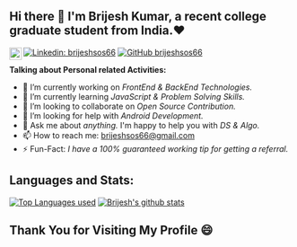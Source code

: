 ## Hi there 👋 I'm Brijesh Kumar, a recent college graduate student from India.❤
[![Linkedin: brijeshsos66](https://img.shields.io/badge/-brijeshsos66-blue?style=flat-square&logo=Linkedin&logoColor=white&link=https://www.linkedin.com/in/brijeshsos66/)](https://www.linkedin.com/in/brijeshsos66/)
[![GitHub brijeshsos66](https://img.shields.io/github/followers/brijeshsos66?label=follow&style=social)](https://github.com/brijeshsos66)
<a href="https://instagram.com/brijesh_kr1999/">
  <img align="left" alt="Brijesh's Instagram" width="22px" src="https://cdn.jsdelivr.net/npm/simple-icons@v3/icons/instagram.svg" />
</a>
 

<b>Talking about Personal related Activities:</b>
- 🔭 I’m currently working on <i>FrontEnd & BackEnd Technologies.</i>
- 🌱 I’m currently learning <i>JavaScript & Problem Solving Skills.</i>
- 👯 I’m looking to collaborate on <i>Open Source Contribution.</i>
- 🤔 I’m looking for help with <i>Android Development.</i>
- 💬 Ask me about <i>anything.</i> I'm happy to help you with <i>DS & Algo.</i>
- 📫 How to reach me: brijeshsos66@gmail.com
- ⚡ Fun-Fact:<i> I have a 100% guaranteed working tip for getting a referral.</i>



## Languages and Stats: 

[![Top Languages used](https://github-readme-stats.vercel.app/api/top-langs/?username=brijeshsos66)](https://github.com/brijeshsos66/github-readme-stats)     [![Brijesh's github stats](https://github-readme-stats.vercel.app/api?username=brijeshsos66)](https://github.com/brijeshsos66/github-readme-stats)




## Thank You for Visiting My Profile 😄 
